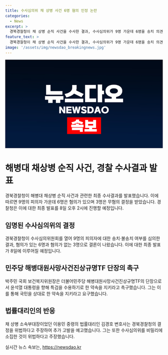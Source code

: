 ```yaml
---
title: 수사심의위 채 상병 사건 6명 혐의 인정 논란
categories:
  - News
excerpt: >
  경북경찰청이 채 상병 순직 사건을 수사한 결과, 수사심의위가 9명 가운데 6명을 송치 의견, 3명을 불송치(무혐의) 의견으로 결정했다. 이는 임성근 전 해병대 1사단장 등을 포함한 결론으로, 경찰의 최종 수사 결과에 영향을 미칠 가능성이 있다. 이에 대한 최종 발표는 8일 예정이며, 박주민 국회 보건복지위원장은 수사미진시 특검을 요구하겠다는 약속을 지키라고 촉구하고 있다. 또한, 이에 대한 법률대리인인 김경호 변호사는 경북청의 결정이 위법하다고 주장하며 추가 고발을 예고했다.
feature_text: >
  경북경찰청이 채 상병 순직 사건을 수사한 결과, 수사심의위가 9명 가운데 6명을 송치 의견, 3명을 불송치(무혐의) 의견으로 결정했다. 이는 임성근 전 해병대 1사단장 등을 포함한 결론으로, 경찰의 최종 수사 결과에 영향을 미칠 가능성이 있다. 이에 대한 최종 발표는 8일 예정이며, 박주민 국회 보건복지위원장은 수사미진시 특검을 요구하겠다는 약속을 지키라고 촉구하고 있다. 또한, 이에 대한 법률대리인인 김경호 변호사는 경북청의 결정이 위법하다고 주장하며 추가 고발을 예고했다.
image: '/assets/img/newsdao_breakingnews.jpg'
---
```


<p><img src="/assets/img/newsdao_breakingnews.jpg" alt="bookingtag 속보" /></p>

<h1 data-ke-size="size26">해병대 채상병 순직 사건, 경찰 수사결과 발표</h1>

<p data-ke-size="size16">경북경찰청이 해병대 채상병 순직 사건과 관련한 최종 수사결과를 발표했습니다. 이에 따르면 9명의 피의자 가운데 6명은 혐의가 있으며 3명은 무혐의 결정을 받았습니다. 경찰청은 이에 대한 최종 발표를 8일 오후 2시에 진행할 예정입니다.</p>

<h2 data-ke-size="size24">임명된 수사심의위의 결정</h2>

<p data-ke-size="size16">경북경찰청이 수사심의위원회를 열어 9명의 피의자에 대한 송치·불송치 여부를 심의한 결과, 혐의가 있는 6명과 혐의가 없는 3명으로 결론이 나왔습니다. 이에 대한 최종 발표가 8일에 이루어질 예정입니다.</p>

<h2 data-ke-size="size24">민주당 해병대원사망사건진상규명TF 단장의 촉구</h2>

<p data-ke-size="size16">박주민 국회 보건복지위원장은 더불어민주당 해병대원사망사건진상규명TF의 단장으로서 윤석열 대통령을 향해 특검을 수용하기로 한 약속을 지키라고 촉구했습니다. 그는 이를 통해 국민을 상대로 한 약속을 지키라고 요구했습니다.</p>

<h2 data-ke-size="size24">법률대리인의 반응</h2>

<p data-ke-size="size16">채 상병 소속부대장이었던 이용민 중령의 법률대리인 김경호 변호사는 경북경찰청의 결정을 위법하다고 주장하여 추가 고발을 예고했습니다. 그는 또한 수사심의위를 비밀리에 소집한 것이 위법하다고 주장했습니다.</p>
실시간 뉴스 속보는, <a href="https://newsdao.kr" rel="dofollow">https://newsdao.kr</a>


